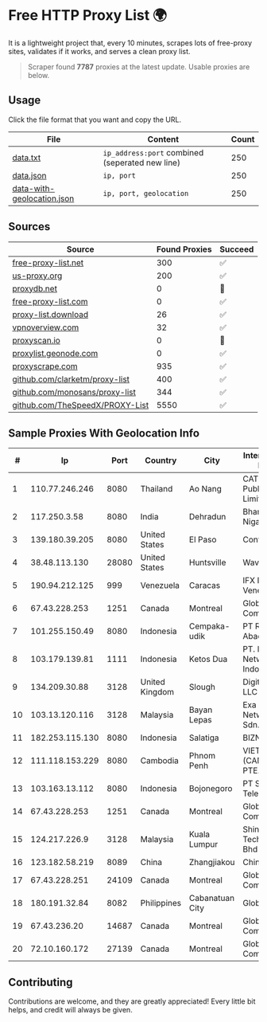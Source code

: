 
# Free HTTP Proxy List 🌍

It is a lightweight project that, every 10 minutes, scrapes lots of free-proxy sites, validates if it works, and serves a clean proxy list.


> Scraper found **7787** proxies at the latest update. Usable proxies are below.

## Usage

Click the file format that you want and copy the URL.


|File|Content|Count|
|----|-------|-----|
|[data.txt](https://raw.githubusercontent.com/themiralay/Proxy-List-World/master/data.txt)|`ip_address:port` combined (seperated new line)|250|
|[data.json](https://raw.githubusercontent.com/themiralay/Proxy-List-World/master/data.json)|`ip, port`|250|
|[data-with-geolocation.json](https://raw.githubusercontent.com/themiralay/Proxy-List-World/master/data-with-geolocation.json)|`ip, port, geolocation`|250|

## Sources

|Source|Found Proxies|Succeed|
|------|-------------|-------|
|[free-proxy-list.net](https://free-proxy-list.net)|300|✅|
|[us-proxy.org](https://www.us-proxy.org)|200|✅|
|[proxydb.net](http://proxydb.net)|0|🚫|
|[free-proxy-list.com](https://free-proxy-list.com/?page=&port=&type%5B%5D=http&type%5B%5D=https&up_time=0&search=Search)|0|✅|
|[proxy-list.download](https://www.proxy-list.download/HTTP)|26|✅|
|[vpnoverview.com](https://vpnoverview.com/privacy/anonymous-browsing/free-proxy-servers)|32|✅|
|[proxyscan.io](https://www.proxyscan.io)|0|🚫|
|[proxylist.geonode.com](https://proxylist.geonode.com/api/proxy-list?limit=300&page=1&sort_by=lastChecked&sort_type=desc&protocols=http,https)|0|✅|
|[proxyscrape.com](https://api.proxyscrape.com/v2/?request=displayproxies&protocol=http&timeout=10000&country=all&ssl=all&anonymity=all)|935|✅|
|[github.com/clarketm/proxy-list](https://raw.githubusercontent.com/clarketm/proxy-list/master/proxy-list-raw.txt)|400|✅|
|[github.com/monosans/proxy-list](https://raw.githubusercontent.com/monosans/proxy-list/main/proxies/http.txt)|344|✅|
|[github.com/TheSpeedX/PROXY-List](https://raw.githubusercontent.com/TheSpeedX/PROXY-List/master/http.txt)|5550|✅|


## Sample Proxies With Geolocation Info

|#|Ip|Port|Country|City|Internet Service Provider|
|-|--|----|-------|----|-------------------------|
|1|110.77.246.246|8080|Thailand|Ao Nang|CAT Telecom Public Company Limited|
|2|117.250.3.58|8080|India|Dehradun|Bharat Sanchar Nigam Ltd|
|3|139.180.39.205|8080|United States|El Paso|Conterra|
|4|38.48.113.130|28080|United States|Huntsville|Wavefly|
|5|190.94.212.125|999|Venezuela|Caracas|IFX Networks Venezuela C.A.|
|6|67.43.228.253|1251|Canada|Montreal|GloboTech Communications|
|7|101.255.150.49|8080|Indonesia|Cempaka-udik|PT Remala Abadi|
|8|103.179.139.81|1111|Indonesia|Ketos Dua|PT. Fiber Networks Indonesia|
|9|134.209.30.88|3128|United Kingdom|Slough|DigitalOcean, LLC|
|10|103.13.120.116|3128|Malaysia|Bayan Lepas|Exa Bytes Network Sdn.Bhd.|
|11|182.253.115.130|8080|Indonesia|Salatiga|BIZNET|
|12|111.118.153.229|8080|Cambodia|Phnom Penh|VIETTEL (CAMBODIA) PTE., LTD|
|13|103.163.13.112|8080|Indonesia|Bojonegoro|PT Solusi Media Telekomunikasi|
|14|67.43.228.253|1251|Canada|Montreal|GloboTech Communications|
|15|124.217.226.9|3128|Malaysia|Kuala Lumpur|Shinjiru Technology Sdn Bhd|
|16|123.182.58.219|8089|China|Zhangjiakou|China Telecom|
|17|67.43.228.251|24109|Canada|Montreal|GloboTech Communications|
|18|180.191.32.84|8082|Philippines|Cabanatuan City|Globe Telecom|
|19|67.43.236.20|14687|Canada|Montreal|GloboTech Communications|
|20|72.10.160.172|27139|Canada|Montreal|GloboTech Communications|



## Contributing

Contributions are welcome, and they are greatly appreciated! Every
little bit helps, and credit will always be given.

